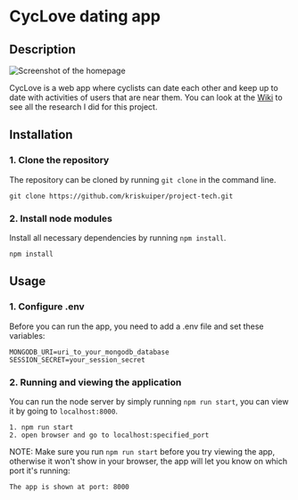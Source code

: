 # CycLove dating app
## Description

![Screenshot of the homepage]()

CycLove is a web app where cyclists can date each other and keep up to date with activities of users that are near them. You can look at the [Wiki](https://github.com/kriskuiper/project-tech/wiki) to see all the research I did for this project.

## Installation

### 1. Clone the repository
The repository can be cloned by running `git clone` in the command line.
```
git clone https://github.com/kriskuiper/project-tech.git
```

### 2. Install node modules
Install all necessary dependencies by running `npm install`.
```
npm install
```

## Usage

### 1. Configure .env
Before you can run the app, you need to add a .env file and set these variables:
```
MONGODB_URI=uri_to_your_mongodb_database
SESSION_SECRET=your_session_secret
```

### 2. Running and viewing the application
You can run the node server by simply running `npm run start`, you can view it by going to `localhost:8000`.
```
1. npm run start
2. open browser and go to localhost:specified_port
```

NOTE:
Make sure you run `npm run start` before you try viewing the app, otherwise it won't show in your browser, the app will let you know on which port it's running:
```
The app is shown at port: 8000
```
